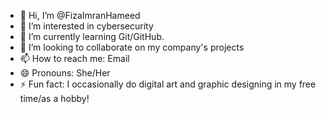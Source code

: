 - 👋 Hi, I’m @FizaImranHameed
- 👀 I’m interested in cybersecurity
- 🌱 I’m currently learning Git/GitHub.
- 💞️ I’m looking to collaborate on my company's projects
- 📫 How to reach me: Email
- 😄 Pronouns: She/Her
- ⚡ Fun fact: I occasionally do digital art and graphic designing in my free time/as a hobby!
